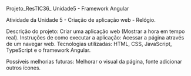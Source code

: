 Projeto_ResTIC36_ Unidade5 - Framework Angular

Atividade da Unidade 5 - Criação de aplicação web - Relógio.

Descrição do projeto: Criar uma aplicação web (Mostrar a hora em tempo real). Instruções de como executar a aplicação: Acessar a página através de um navegar web. 
Tecnologias utilizadas: HTML, CSS, JavaScript, TypeScript e o framework Angular.

Possíveis melhorias futuras: Melhorar o visual da página, fonte adicionar outros ícones.
